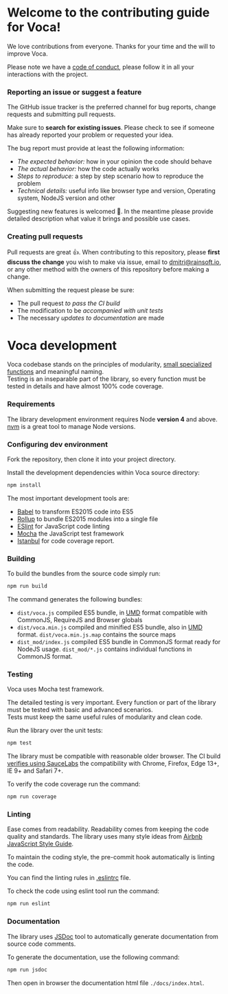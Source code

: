 # Welcome to the contributing guide for Voca!

We love contributions from everyone. Thanks for your time and the will to improve Voca.

Please note we have a [code of conduct](CONTRIBUTING), please follow it in all your interactions with the project.

### Reporting an issue or suggest a feature

The GitHub issue tracker is the preferred channel for bug reports, change requests and submitting pull
requests.

Make sure to **search for existing issues**. Please check to see if someone has already reported your problem or requested your idea.

The bug report must provide at least the following information:

* *The expected behavior:* how in your opinion the code should behave
* *The actual behavior:* how the code actually works
* *Steps to reproduce:* a step by step scenario how to reproduce the problem
* *Technical details:* useful info like browser type and version, Operating system, NodeJS version and other

Suggesting new features is welcomed :clap:. In the meantime please provide detailed description what value it brings and possible use cases.

### Creating pull requests
Pull requests are great :+1:.
When contributing to this repository, please **first discuss the change** you wish to make via issue, email to [dmitri@rainsoft.io](email),
or any other method with the owners of this repository before making a change.

When submitting the request please be sure:

* The pull request *to pass the CI build*
* The modification to be *accompanied with unit tests*
* The necessary *updates to documentation* are made

# Voca development

Voca codebase stands on the principles of modularity, [small specialized functions][small-functions] and meaningful naming.  
Testing is an inseparable part of the library, so every function must be tested in details and have almost 100% code coverage.

### Requirements

The library development environment requires Node **version 4** and above.  
[nvm](https://github.com/creationix/nvm) is a great tool to manage Node versions.

### Configuring dev environment

Fork the repository, then clone it into your project directory.

Install the development dependencies within Voca source directory:
```bash
npm install
```

The most important development tools are:

* [Babel](https://babeljs.io/) to transform ES2015 code into ES5
* [Rollup](http://rollupjs.org/) to bundle ES2015 modules into a single file
* [ESlint](http://eslint.org/) for JavaScript code linting
* [Mocha](https://mochajs.org/) the JavaScript test framework
* [Istanbul](https://github.com/gotwarlost/istanbul) for code coverage report.

### Building

To build the bundles from the source code simply run:

```bash
npm run build
```

The command generates the following bundles:

* `dist/voca.js` compiled ES5 bundle, in [UMD](https://github.com/umdjs/umd) format compatible with CommonJS, RequireJS and Browser globals
* `dist/voca.min.js` compiled and minified ES5 bundle, also in [UMD](https://github.com/umdjs/umd) format. `dist/voca.min.js.map` contains the source maps
* `dist_mod/index.js` compiled ES5 bundle in CommonJS format ready for NodeJS usage. `dist_mod/*.js` contains individual functions in CommonJS format.

### Testing

Voca uses Mocha test framework.

The detailed testing is very important. Every function or part of the library must be tested with basic and advanced scenarios.  
Tests must keep the same useful rules of modularity and clean code.

Run the library over the unit tests:
```bash
npm test
```

The library must be compatible with reasonable older browser. The CI build [verifies using SauceLabs](https://saucelabs.com/u/panzerdp)
the compatibility with Chrome, Firefox, Edge 13+, IE 9+ and Safari 7+.  

To verify the code coverage run the command:
```bash
npm run coverage
```

### Linting

Ease comes from readability. Readability comes from keeping the code quality and standards. The library uses many style 
ideas from [Airbnb JavaScript Style Guide](https://github.com/airbnb/javascript).  

To maintain the coding style, the pre-commit hook automatically is linting the code.   

You can find the linting rules in [.eslintrc](eslintrc) file.

To check the code using eslint tool run the command:
```bash
npm run eslint
```

### Documentation

The library uses [JSDoc](http://usejsdoc.org/) tool to automatically generate documentation from source code comments.

To generate the documentation, use the following command:

```bash
npm run jsdoc
```

Then open in browser the documentation html file `./docs/index.html`.

[CONTRIBUTING]: https://github.com/panzerdp/voca/blob/master/.github/CONTRIBUTING.md
[email]: mailto:dmitri@rainsoft.io
[eslintrc]: https://github.com/panzerdp/voca/blob/master/.eslintrc
[small-functions]: https://rainsoft.io/the-art-of-writing-small-and-plain-functions/